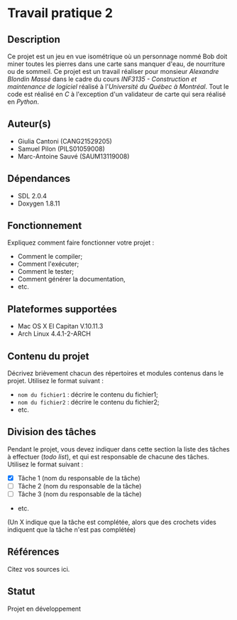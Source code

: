 # Travail pratique 2

## Description

Ce projet est un jeu en vue isométrique où un personnage nommé Bob doit miner toutes les pierres dans une carte sans manquer d'eau, de nourriture ou de sommeil. Ce projet est un travail réaliser pour monsieur *Alexandre Blondin Massé* dans le cadre du cours *INF3135 - Construction et maintenance de logiciel*  réalisé à l'*Université du Québec à Montréal*.
Tout le code est réalisé en *C* à l'exception d'un validateur de carte qui sera réalisé en *Python*.

## Auteur(s)

- Giulia Cantoni (CANG21529205)
- Samuel Pilon (PILS01059008)
- Marc-Antoine Sauvé (SAUM13119008)

## Dépendances

- SDL 2.0.4
- Doxygen 1.8.11

## Fonctionnement

Expliquez comment faire fonctionner votre projet :

- Comment le compiler;
- Comment l'exécuter;
- Comment le tester;
- Comment générer la documentation,
- etc.

## Plateformes supportées

- Mac OS X El Capitan V.10.11.3
- Arch Linux 4.4.1-2-ARCH

## Contenu du projet

Décrivez brièvement chacun des répertoires et modules contenus dans le
projet. Utilisez le format suivant :

- `nom du fichier1` : décrire le contenu du fichier1;
- `nom du fichier2` : décrire le contenu du fichier2;
- etc.

## Division des tâches

Pendant le projet, vous devez indiquer dans cette section la liste des
tâches à effectuer (*todo list*), et qui est responsable de chacune des
tâches. Utilisez le format suivant :

- [X] Tâche 1 (nom du responsable de la tâche)
- [ ] Tâche 2 (nom du responsable de la tâche)
- [ ] Tâche 3 (nom du responsable de la tâche)
- etc.

(Un X indique que la tâche est complétée, alors que des crochets vides
indiquent que la tâche n'est pas complétée)

## Références

Citez vos sources ici.

## Statut

Projet en développement
